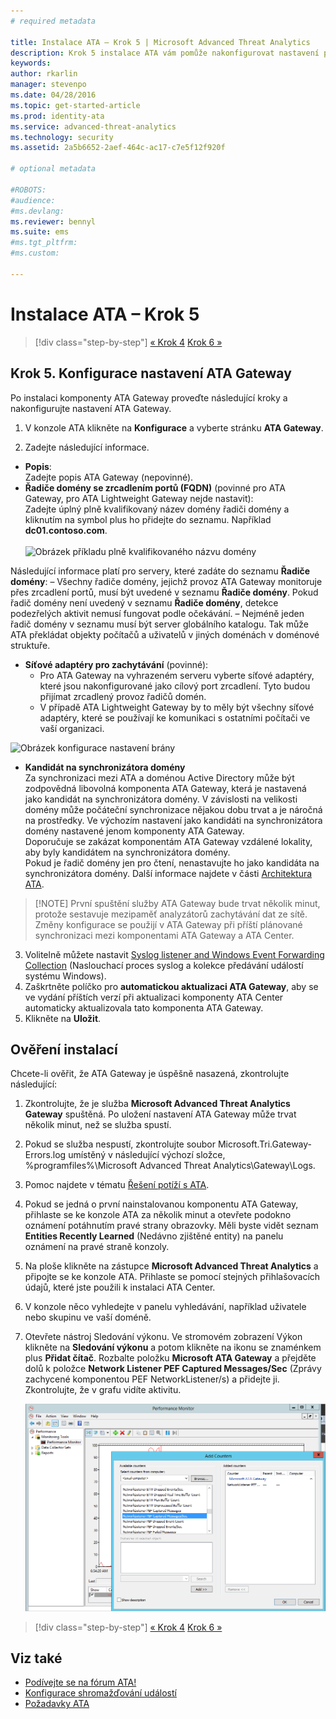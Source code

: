 ```yaml
---
# required metadata

title: Instalace ATA – Krok 5 | Microsoft Advanced Threat Analytics
description: Krok 5 instalace ATA vám pomůže nakonfigurovat nastavení pro komponentu ATA Gateway.
keywords:
author: rkarlin
manager: stevenpo
ms.date: 04/28/2016
ms.topic: get-started-article
ms.prod: identity-ata
ms.service: advanced-threat-analytics
ms.technology: security
ms.assetid: 2a5b6652-2aef-464c-ac17-c7e5f12f920f

# optional metadata

#ROBOTS:
#audience:
#ms.devlang:
ms.reviewer: bennyl
ms.suite: ems
#ms.tgt_pltfrm:
#ms.custom:

---
```


# Instalace ATA – Krok 5

>[!div class="step-by-step"] [« Krok 4](install-ata-step4.md)
[Krok 6 »](install-ata-step6.md)


## Krok 5. Konfigurace nastavení ATA Gateway
Po instalaci komponenty ATA Gateway proveďte následující kroky a nakonfigurujte nastavení ATA Gateway.

1.  V konzole ATA klikněte na **Konfigurace** a vyberte stránku **ATA Gateway**.

2.  Zadejte následující informace.

  - **Popis**: <br>Zadejte popis ATA Gateway (nepovinné).
  - **Řadiče domény se zrcadlením portů (FQDN)** (povinné pro ATA Gateway, pro ATA Lightweight Gateway nejde nastavit): <br>Zadejte úplný plně kvalifikovaný název domény řadiči domény a kliknutím na symbol plus ho přidejte do seznamu. Například **dc01.contoso.com**.<br /><br />![Obrázek příkladu plně kvalifikovaného názvu domény](media/ATAGWDomainController.png)

Následující informace platí pro servery, které zadáte do seznamu **Řadiče domény**: – Všechny řadiče domény, jejichž provoz ATA Gateway monitoruje přes zrcadlení portů, musí být uvedené v seznamu **Řadiče domény**. Pokud řadič domény není uvedený v seznamu **Řadiče domény**, detekce podezřelých aktivit nemusí fungovat podle očekávání.
– Nejméně jeden řadič domény v seznamu musí být server globálního katalogu. Tak může ATA překládat objekty počítačů a uživatelů v jiných doménách v doménové struktuře.

 - **Síťové adaptéry pro zachytávání** (povinné):<br>
     - Pro ATA Gateway na vyhrazeném serveru vyberte síťové adaptéry, které jsou nakonfigurované jako cílový port zrcadlení. Tyto budou přijímat zrcadlený provoz řadičů domén.
     - V případě ATA Lightweight Gateway by to měly být všechny síťové adaptéry, které se používají ke komunikaci s ostatními počítači ve vaší organizaci.

![Obrázek konfigurace nastavení brány](media/ATA-Config-GW-Settings.jpg)

 - **Kandidát na synchronizátora domény**<br>
Za synchronizaci mezi ATA a doménou Active Directory může být zodpovědná libovolná komponenta ATA Gateway, která je nastavená jako kandidát na synchronizátora domény. V závislosti na velikosti domény může počáteční synchronizace nějakou dobu trvat a je náročná na prostředky. Ve výchozím nastavení jako kandidáti na synchronizátora domény nastavené jenom komponenty ATA Gateway. <br>Doporučuje se zakázat komponentám ATA Gateway vzdálené lokality, aby byly kandidátem na synchronizátora domény.<br>Pokud je řadič domény jen pro čtení, nenastavujte ho jako kandidáta na synchronizátora domény. Další informace najdete v části [Architektura ATA](/advanced-threat-analytics/plan-design/ata-architecture#ata-lightweight-gateway-features).

> [!NOTE] První spuštění služby ATA Gateway bude trvat několik minut, protože sestavuje mezipaměť analyzátorů zachytávání dat ze sítě.<br>
Změny konfigurace se použijí v ATA Gateway při příští plánované synchronizaci mezi komponentami ATA Gateway a ATA Center.



    

3. Volitelně můžete nastavit [Syslog listener and Windows Event Forwarding Collection](configure-event-collection.md) (Naslouchací proces syslog a kolekce předávání událostí systému Windows). 
4. Zaškrtněte políčko pro **automatickou aktualizaci ATA Gateway**, aby se ve vydání příštích verzí při aktualizaci komponenty ATA Center automaticky aktualizovala tato komponenta ATA Gateway.
3.  Klikněte na **Uložit**.


## Ověření instalací
Chcete-li ověřit, že ATA Gateway je úspěšně nasazená, zkontrolujte následující:

1.  Zkontrolujte, že je služba **Microsoft Advanced Threat Analytics Gateway** spuštěná. Po uložení nastavení ATA Gateway může trvat několik minut, než se služba spustí.

2.  Pokud se služba nespustí, zkontrolujte soubor Microsoft.Tri.Gateway-Errors.log umístěný v následující výchozí složce, %programfiles%\Microsoft Advanced Threat Analytics\Gateway\Logs.

3.  Pomoc najdete v tématu [Řešení potíží s ATA](/advanced-threat-analytics/troubleshoot/troubleshooting-ata-known-errors).

4.  Pokud se jedná o první nainstalovanou komponentu ATA Gateway, přihlaste se ke konzole ATA za několik minut a otevřete podokno oznámení potáhnutím pravé strany obrazovky. Měli byste vidět seznam **Entities Recently Learned** (Nedávno zjištěné entity) na panelu oznámení na pravé straně konzoly.

5.  Na ploše klikněte na zástupce **Microsoft Advanced Threat Analytics** a připojte se ke konzole ATA. Přihlaste se pomocí stejných přihlašovacích údajů, které jste použili k instalaci ATA Center.
6.  V konzole něco vyhledejte v panelu vyhledávání, například uživatele nebo skupinu ve vaší doméně.
7.  Otevřete nástroj Sledování výkonu. Ve stromovém zobrazení Výkon klikněte na **Sledování výkonu** a potom klikněte na ikonu se znaménkem plus **Přidat čítač**. Rozbalte položku **Microsoft ATA Gateway** a přejděte dolů k položce **Network Listener PEF Captured Messages/Sec** (Zprávy zachycené komponentou PEF NetworkListener/s) a přidejte ji. Zkontrolujte, že v grafu vidíte aktivitu.

    ![Obrázek přidání čítačů výkonu](media/ATA-performance-monitoring-add-counters.png)


>[!div class="step-by-step"] [« Krok 4](install-ata-step4.md)
[Krok 6 »](install-ata-step6.md)

## Viz také

- [Podívejte se na fórum ATA!](https://social.technet.microsoft.com/Forums/security/en-US/home?forum=mata)
- [Konfigurace shromažďování událostí](configure-event-collection.md)
- [Požadavky ATA](/advanced-threat-analytics/plan-design/ata-prerequisites)



<!--HONumber=Jun16_HO1-->


